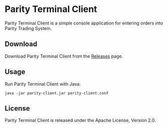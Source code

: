 Parity Terminal Client
======================

Parity Terminal Client is a simple console application for entering orders
into Parity Trading System.


Download
--------

Download Parity Terminal Client from the [Releases][] page.

  [Releases]: https://github.com/jvirtanen/parity/wiki/Releases


Usage
-----

Run Parity Terminal Client with Java:

    java -jar parity-client.jar parity-client.conf


License
-------

Parity Terminal Client is released under the Apache License, Version 2.0.
